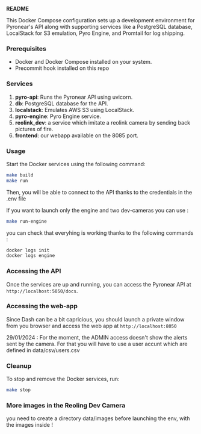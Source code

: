 **README**

This Docker Compose configuration sets up a development environment for Pyronear's API along with supporting services like a PostgreSQL database, LocalStack for S3 emulation, Pyro Engine, and Promtail for log shipping.

### Prerequisites
- Docker and Docker Compose installed on your system.
- Precommit hook installed on this repo


### Services
1. **pyro-api**: Runs the Pyronear API using uvicorn.
2. **db**: PostgreSQL database for the API.
3. **localstack**: Emulates AWS S3 using LocalStack.
4. **pyro-engine**: Pyro Engine service.
5. **reolink_dev**: a service which imitate a reolink camera by sending back pictures of fire.
6. **frontend**: our webapp available on the 8085 port.

### Usage

Start the Docker services using the following command:
```bash
make build
make run
```

Then, you will be able to connect to the API thanks to the credentials in the .env file

If you want to launch only the engine and two dev-cameras you can use :
```bash
make run-engine
```

you can check that everyhing is working thanks to the following commands :
```bash
docker logs init
docker logs engine
```

### Accessing the API
Once the services are up and running, you can access the Pyronear API at `http://localhost:5050/docs`.


### Accessing the web-app
Since Dash can be a bit capricious, you should launch a private window from you browser and access the web app at `http://localhost:8050`

29/01/2024 : For the moment, the ADMIN access doesn't show the alerts sent by the camera. For that you will have to use a user accunt which are defined in data/csv/users.csv

### Cleanup
To stop and remove the Docker services, run:
```bash
make stop
```

### More images in the Reoling Dev Camera

you need to create a directory data/images before launching the env, with the images inside !
